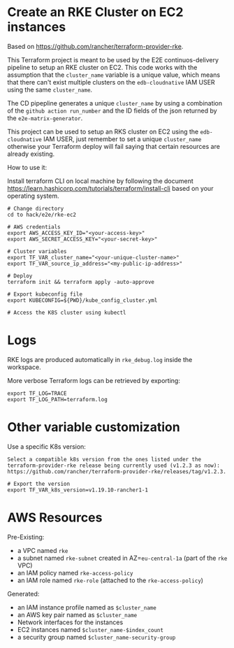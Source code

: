 # Create an RKE Cluster on EC2 instances

Based on https://github.com/rancher/terraform-provider-rke.

This Terraform project is meant to be used by the E2E continuos-delivery pipeline
to setup an RKE cluster on EC2.
This code works with the assumption that the `cluster_name` variable is a
unique value, which means that there can't exist multiple clusters on the
`edb-cloudnative` IAM USER using the same `cluster_name`.

The CD pipepline generates a unique `cluster_name` by using a combination of the
`github action run_number` and the ID fields of the json returned by
the `e2e-matrix-generator`.

This project can be used to setup an RKS cluster on EC2 using the `edb-cloudnative`
IAM USER, just remember to set a unique `cluster_name` otherwise your Terraform
deploy will fail saying that certain resources are already existing.

How to use it:

Install terraform CLI on local machine by following the document https://learn.hashicorp.com/tutorials/terraform/install-cli
based on your operating system.

```
# Change directory
cd to hack/e2e/rke-ec2

# AWS credentials
export AWS_ACCESS_KEY_ID="<your-access-key>"
export AWS_SECRET_ACCESS_KEY="<your-secret-key>"

# Cluster variables
export TF_VAR_cluster_name="<your-unique-cluster-name>"
export TF_VAR_source_ip_address="<my-public-ip-address>"

# Deploy
terraform init && terraform apply -auto-approve

# Export kubeconfig file
export KUBECONFIG=${PWD}/kube_config_cluster.yml

# Access the K8S cluster using kubectl
```

# Logs
RKE logs are produced automatically in `rke_debug.log` inside the workspace.

More verbose Terraform logs can be retrieved by exporting:
```
export TF_LOG=TRACE
export TF_LOG_PATH=terraform.log
```

# Other variable customization

Use a specific K8s version:

```
Select a compatible k8s version from the ones listed under the
terraform-provider-rke release being currently used (v1.2.3 as now):
https://github.com/rancher/terraform-provider-rke/releases/tag/v1.2.3.

# Export the version
export TF_VAR_k8s_version=v1.19.10-rancher1-1
```

# AWS Resources
Pre-Existing:
* a VPC named `rke`
* a subnet named `rke-subnet` created in AZ=`eu-central-1a` (part of the `rke` VPC)
* an IAM policy named `rke-access-policy`
* an IAM role named `rke-role` (attached to the `rke-access-policy`)

Generated:
* an IAM instance profile named as `$cluster_name`
* an AWS key pair named as `$cluster_name`
* Network interfaces for the instances
* EC2 instances named `$cluster_name-$index_count`
* a security group named `$cluster_name-security-group`
